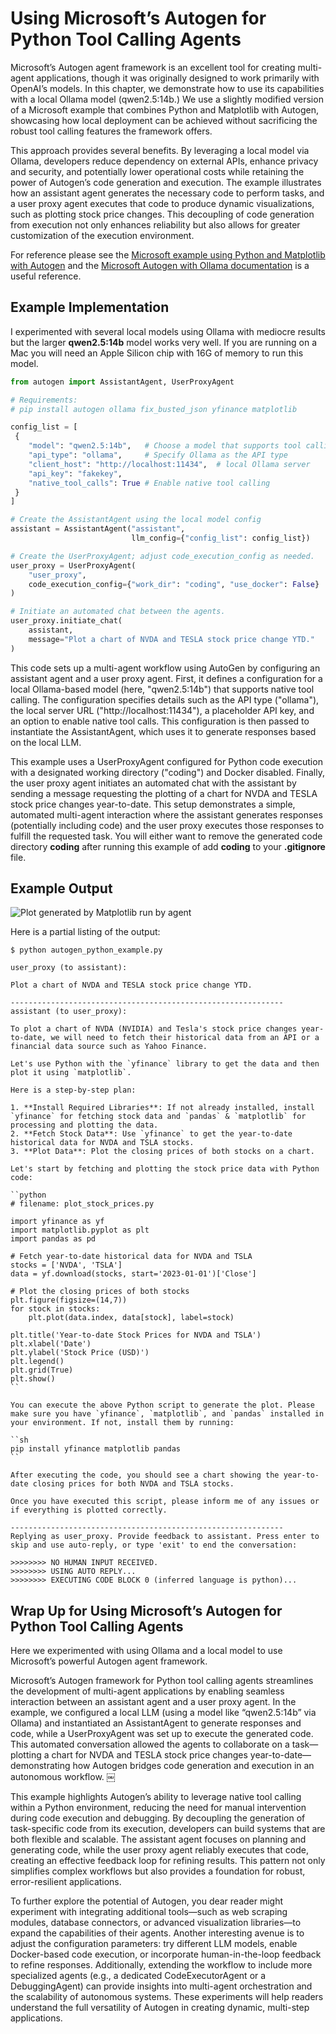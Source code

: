 # Using Microsoft’s Autogen for Python Tool Calling Agents

Microsoft’s Autogen agent framework is an excellent tool for creating multi-agent applications, though it was originally designed to work primarily with OpenAI’s models. In this chapter, we demonstrate how to use its capabilities with a local Ollama model (qwen2.5:14b.) We use a slightly modified version of a Microsoft example that combines Python and Matplotlib with Autogen, showcasing how local deployment can be achieved without sacrificing the robust tool calling features the framework offers.

This approach provides several benefits. By leveraging a local model via Ollama, developers reduce dependency on external APIs, enhance privacy and security, and potentially lower operational costs while retaining the power of Autogen’s code generation and execution. The example illustrates how an assistant agent generates the necessary code to perform tasks, and a user proxy agent executes that code to produce dynamic visualizations, such as plotting stock price changes. This decoupling of code generation from execution not only enhances reliability but also allows for greater customization of the execution environment. 

For reference please see the [Microsoft example using Python and Matplotlib with Autogen](https://microsoft.github.io/autogen/0.4.0.dev3//user-guide/core-user-guide/quickstart.html) and the [Microsoft Autogen with Ollama documentation](https://microsoft.github.io/autogen/0.2/docs/topics/non-openai-models/local-ollama/) is a useful reference.

## Example Implementation

I experimented with several local models using Ollama with mediocre results but the larger **qwen2.5:14b** model works very well. If you are running on a Mac you will need an Apple Silicon chip with 16G of memory to run this model.

```python
from autogen import AssistantAgent, UserProxyAgent

# Requirements:
# pip install autogen ollama fix_busted_json yfinance matplotlib

config_list = [
 {
    "model": "qwen2.5:14b",   # Choose a model that supports tool calling
    "api_type": "ollama",     # Specify Ollama as the API type
    "client_host": "http://localhost:11434",  # local Ollama server
    "api_key": "fakekey",
    "native_tool_calls": True # Enable native tool calling 
 }
]

# Create the AssistantAgent using the local model config
assistant = AssistantAgent("assistant",
                           llm_config={"config_list": config_list})

# Create the UserProxyAgent; adjust code_execution_config as needed.
user_proxy = UserProxyAgent(
    "user_proxy",
    code_execution_config={"work_dir": "coding", "use_docker": False}
)

# Initiate an automated chat between the agents.
user_proxy.initiate_chat(
    assistant,
    message="Plot a chart of NVDA and TESLA stock price change YTD."
)
```

This code sets up a multi-agent workflow using AutoGen by configuring an assistant agent and a user proxy agent. First, it defines a configuration for a local Ollama-based model (here, "qwen2.5:14b") that supports native tool calling. The configuration specifies details such as the API type ("ollama"), the local server URL ("http://localhost:11434"), a placeholder API key, and an option to enable native tool calls. This configuration is then passed to instantiate the AssistantAgent, which uses it to generate responses based on the local LLM.

This example uses a UserProxyAgent configured for Python code execution with a designated working directory ("coding") and Docker disabled. Finally, the user proxy agent initiates an automated chat with the assistant by sending a message requesting the plotting of a chart for NVDA and TESLA stock price changes year-to-date. This setup demonstrates a simple, automated multi-agent interaction where the assistant generates responses (potentially including code) and the user proxy executes those responses to fulfill the requested task. You will either want to remove the generated code directory **coding** after running this example of add **coding** to your **.gitignore** file.

## Example Output

![Plot generated by Matplotlib run by agent](images/autogen1.jpg)

Here is a partial listing of the output:

```text
$ python autogen_python_example.py  

user_proxy (to assistant):

Plot a chart of NVDA and TESLA stock price change YTD.

-------------------------------------------------------------
assistant (to user_proxy):

To plot a chart of NVDA (NVIDIA) and Tesla's stock price changes year-to-date, we will need to fetch their historical data from an API or a financial data source such as Yahoo Finance.

Let's use Python with the `yfinance` library to get the data and then plot it using `matplotlib`.

Here is a step-by-step plan:

1. **Install Required Libraries**: If not already installed, install `yfinance` for fetching stock data and `pandas` & `matplotlib` for processing and plotting the data.
2. **Fetch Stock Data**: Use `yfinance` to get the year-to-date historical data for NVDA and TSLA stocks.
3. **Plot Data**: Plot the closing prices of both stocks on a chart.

Let's start by fetching and plotting the stock price data with Python code:

``python
# filename: plot_stock_prices.py

import yfinance as yf
import matplotlib.pyplot as plt
import pandas as pd

# Fetch year-to-date historical data for NVDA and TSLA
stocks = ['NVDA', 'TSLA']
data = yf.download(stocks, start='2023-01-01')['Close']

# Plot the closing prices of both stocks
plt.figure(figsize=(14,7))
for stock in stocks:
    plt.plot(data.index, data[stock], label=stock)
    
plt.title('Year-to-date Stock Prices for NVDA and TSLA')
plt.xlabel('Date')
plt.ylabel('Stock Price (USD)')
plt.legend()
plt.grid(True)
plt.show()
``

You can execute the above Python script to generate the plot. Please make sure you have `yfinance`, `matplotlib`, and `pandas` installed in your environment. If not, install them by running:

``sh
pip install yfinance matplotlib pandas
``

After executing the code, you should see a chart showing the year-to-date closing prices for both NVDA and TSLA stocks.

Once you have executed this script, please inform me of any issues or if everything is plotted correctly.

-------------------------------------------------------------
Replying as user_proxy. Provide feedback to assistant. Press enter to skip and use auto-reply, or type 'exit' to end the conversation:

>>>>>>>> NO HUMAN INPUT RECEIVED.
>>>>>>>> USING AUTO REPLY...
>>>>>>>> EXECUTING CODE BLOCK 0 (inferred language is python)...
```

## Wrap Up for Using Microsoft’s Autogen for Python Tool Calling Agents

Here we experimented with using Ollama and a local model to use Microsoft’s powerful Autogen agent framework.

Microsoft’s Autogen framework for Python tool calling agents streamlines the development of multi-agent applications by enabling seamless interaction between an assistant agent and a user proxy agent. In the example, we configured a local LLM (using a model like “qwen2.5:14b” via Ollama) and instantiated an AssistantAgent to generate responses and code, while a UserProxyAgent was set up to execute the generated code. This automated conversation allowed the agents to collaborate on a task—plotting a chart for NVDA and TESLA stock price changes year-to-date—demonstrating how Autogen bridges code generation and execution in an autonomous workflow.   ￼

This example highlights Autogen’s ability to leverage native tool calling within a Python environment, reducing the need for manual intervention during code execution and debugging. By decoupling the generation of task-specific code from its execution, developers can build systems that are both flexible and scalable. The assistant agent focuses on planning and generating code, while the user proxy agent reliably executes that code, creating an effective feedback loop for refining results. This pattern not only simplifies complex workflows but also provides a foundation for robust, error-resilient applications.

To further explore the potential of Autogen, you dear reader might experiment with integrating additional tools—such as web scraping modules, database connectors, or advanced visualization libraries—to expand the capabilities of their agents. Another interesting avenue is to adjust the configuration parameters: try different LLM models, enable Docker-based code execution, or incorporate human-in-the-loop feedback to refine responses. Additionally, extending the workflow to include more specialized agents (e.g., a dedicated CodeExecutorAgent or a DebuggingAgent) can provide insights into multi-agent orchestration and the scalability of autonomous systems. These experiments will help readers understand the full versatility of Autogen in creating dynamic, multi-step applications.
